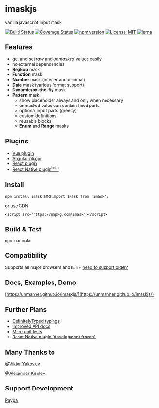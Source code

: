 # imaskjs
vanilla javascript input mask

[![Build Status](https://travis-ci.org/uNmAnNeR/imaskjs.svg?branch=master)](https://travis-ci.org/uNmAnNeR/imaskjs)
[![Coverage Status](https://coveralls.io/repos/github/uNmAnNeR/imaskjs/badge.svg?branch=master)](https://coveralls.io/github/uNmAnNeR/imaskjs?branch=master)
[![npm version](https://badge.fury.io/js/imask.svg)](https://badge.fury.io/jas/imask)
[![License: MIT](https://img.shields.io/badge/License-MIT-yellow.svg)](https://opensource.org/licenses/MIT)
[![lerna](https://img.shields.io/badge/maintained%20with-lerna-cc00ff.svg)](https://lernajs.io/)

## Features
* get and set *raw* and *unmasked* values easily
* no external dependencies
* **RegExp** mask
* **Function** mask
* **Number** mask (integer and decimal)
* **Date** mask (various format support)
* **Dynamic/on-the-fly** mask
* **Pattern** mask
  - show placeholder always and only when necessary
  - unmasked value can contain fixed parts
  - optional input parts (greedy)
  - custom definitions
  - reusable blocks
  - **Enum** and **Range** masks

## Plugins
* [Vue plugin](https://github.com/uNmAnNeR/imaskjs/tree/master/packages/vue-imask)
* [Angular plugin](https://github.com/uNmAnNeR/imaskjs/tree/master/packages/angular-imask)
* [React plugin](https://github.com/uNmAnNeR/imaskjs/tree/master/packages/react-imask)
* [React Native plugin<sup>beta</sup>](https://github.com/uNmAnNeR/imaskjs/tree/master/packages/react-native-imask)

## Install
`npm install imask` and `import IMask from 'imask';`

or use CDN:

`<script src="https://unpkg.com/imask"></script>`

## Build & Test
`npm run make`

## Compatibility
Supports all major browsers and IE11+ [need to support older?](https://unmanner.github.io/imaskjs/guide.html#support-older)

## Docs, Examples, Demo
[https://unmanner.github.io/imaskjs/](https://unmanner.github.io/imaskjs/)

## Further Plans
* [DefinitelyTyped typings](https://github.com/uNmAnNeR/imaskjs/issues/17)
* [Improved API docs](https://github.com/uNmAnNeR/imaskjs/issues/9)
* [More unit tests](https://github.com/uNmAnNeR/imaskjs/issues/51)
* [React Native plugin (development frozen)](https://github.com/uNmAnNeR/imaskjs/issues/12)

## Many Thanks to
[@Viktor Yakovlev](https://github.com/vcrazyV)

[@Alexander Kiselev](https://github.com/MaaKut)

## Support Development
[Paypal](https://www.paypal.me/alexeykryazhev/3)

